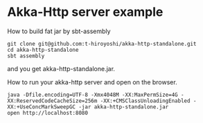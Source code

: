 # Akka-Http server example

How to build fat jar by sbt-assembly

```
git clone git@github.com:t-hiroyoshi/akka-http-standalone.git
cd akka-http-standalone
sbt assembly
```

and you get akka-http-standalone.jar.

How to run your akka-http server and open on the browser.

```
java -Dfile.encoding=UTF-8 -Xmx4048M -XX:MaxPermSize=4G -XX:ReservedCodeCacheSize=256m -XX:+CMSClassUnloadingEnabled -XX:+UseConcMarkSweepGC -jar akka-http-standalone.jar
open http://localhost:8080
```
